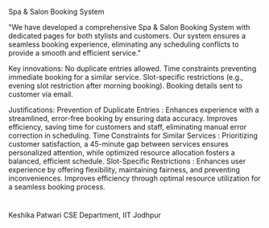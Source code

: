 Spa & Salon Booking System

"We have developed a comprehensive Spa & Salon Booking System with dedicated pages for both stylists and customers. 
Our system ensures a seamless booking experience, eliminating any scheduling conflicts to provide a smooth and efficient service."


Key innovations:
No duplicate entries allowed.
Time constraints preventing immediate booking for a similar service.
Slot-specific restrictions (e.g., evening slot restriction after morning booking).
Booking details sent to customer via email.


Justifications:
Prevention of Duplicate Entries : Enhances experience with a streamlined, error-free booking by ensuring data accuracy. Improves efficiency, saving time for customers and staff, eliminating manual error correction in scheduling.
Time Constraints for Similar Services : Prioritizing customer satisfaction, a 45-minute gap between services ensures personalized attention, while optimized resource allocation fosters a balanced, efficient schedule.
Slot-Specific Restrictions : Enhances user experience by offering flexibility, maintaining fairness, and preventing inconveniences. Improves efficiency through optimal resource utilization for a seamless booking process.


#
Keshika Patwari
CSE Department, IIT Jodhpur

